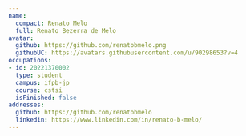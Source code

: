 ```yaml
---
name:
  compact: Renato Melo
  full: Renato Bezerra de Melo
avatar:
  github: https://github.com/renatobmelo.png
  githubUC: https://avatars.githubusercontent.com/u/90298653?v=4
occupations:
- id: 20221370002
  type: student
  campus: ifpb-jp
  course: cstsi
  isFinished: false
addresses:
  github: https://github.com/renatobmelo
  linkedin: https://www.linkedin.com/in/renato-b-melo/
---
```

